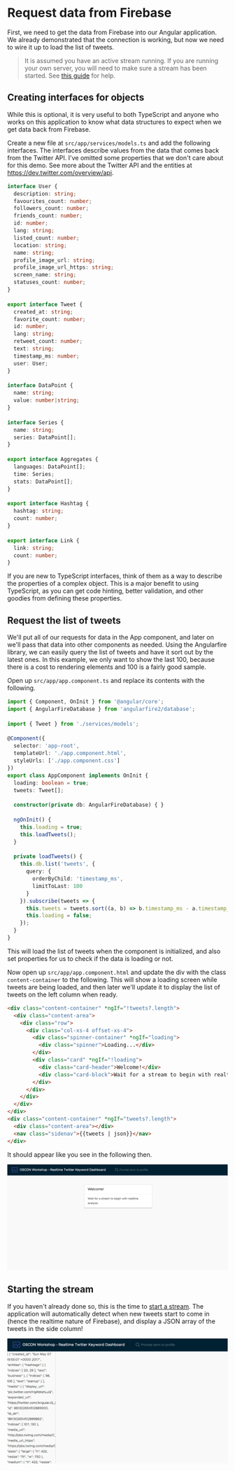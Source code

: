 # Request data from Firebase

First, we need to get the data from Firebase into our Angular application. We already demonstrated that the connection is working, but now we need to wire it up to load the list of tweets.

> It is assumed you have an active stream running. If you are running your own server, you will need to make sure a stream has been started. See [this guide](../server/starting-a-stream.md) for help.

## Creating interfaces for objects

While this is optional, it is very useful to both TypeScript and anyone who works on this application to know what data structures to expect when we get data back from Firebase.

Create a new file at `src/app/services/models.ts` and add the following interfaces. The interfaces describe values from the data that comes back from the Twitter API. I've omitted some properties that we don't care about for this demo. See more about the Twitter API and the entities at https://dev.twitter.com/overview/api.

```typescript
interface User {
  description: string;
  favourites_count: number;
  followers_count: number;
  friends_count: number;
  id: number;
  lang: string;
  listed_count: number;
  location: string;
  name: string;
  profile_image_url: string;
  profile_image_url_https: string;
  screen_name: string;
  statuses_count: number;
}

export interface Tweet {
  created_at: string;
  favorite_count: number;
  id: number;
  lang: string;
  retweet_count: number;
  text: string;
  timestamp_ms: number;
  user: User;
}

interface DataPoint {
  name: string;
  value: number|string;
}

interface Series {
  name: string;
  series: DataPoint[];
}

export interface Aggregates {
  languages: DataPoint[];
  time: Series;
  stats: DataPoint[];
}

export interface Hashtag {
  hashtag: string;
  count: number;
}

export interface Link {
  link: string;
  count: number;
}
```

If you are new to TypeScript interfaces, think of them as a way to describe the properties of a complex object. This is a major benefit to using TypeScript, as you can get code hinting, better validation, and other goodies from defining these properties.

## Request the list of tweets

We'll put all of our requests for data in the App component, and later on we'll pass that data into other components as needed. Using the Angularfire library, we can easily query the list of tweets and have it sort out by the latest ones. In this example, we only want to show the last 100, because there is a cost to rendering elements and 100 is a fairly good sample.

Open up `src/app/app.component.ts` and replace its contents with the following.

```typescript
import { Component, OnInit } from '@angular/core';
import { AngularFireDatabase } from 'angularfire2/database';

import { Tweet } from './services/models';

@Component({
  selector: 'app-root',
  templateUrl: './app.component.html',
  styleUrls: ['./app.component.css']
})
export class AppComponent implements OnInit {
  loading: boolean = true;
  tweets: Tweet[];

  constructor(private db: AngularFireDatabase) { }

  ngOnInit() {
    this.loading = true;
    this.loadTweets();
  }

  private loadTweets() {
    this.db.list('tweets', {
      query: {
        orderByChild: 'timestamp_ms',
        limitToLast: 100
      }
    }).subscribe(tweets => {
      this.tweets = tweets.sort((a, b) => b.timestamp_ms - a.timestamp_ms);
      this.loading = false;
    });
  }
}

```

This will load the list of tweets when the component is initialized, and also set properties for us to check if the data is loading or not.

Now open up `src/app/app.component.html` and update the div with the class `content-container` to the following. This will show a loading screen while tweets are being loaded, and then later we'll update it to display the list of tweets on the left column when ready.

```html
<div class="content-container" *ngIf="!tweets?.length">
  <div class="content-area">
    <div class="row">
      <div class="col-xs-4 offset-xs-4">
        <div class="spinner-container" *ngIf="loading">
          <div class="spinner">Loading...</div>
        </div>
        <div class="card" *ngIf="!loading">
          <div class="card-header">Welcome!</div>
          <div class="card-block">Wait for a stream to begin with realtime analysis.</div>
        </div>
      </div>
    </div>
  </div>
</div>
<div class="content-container" *ngIf="tweets?.length">
  <div class="content-area"></div>
  <nav class="sidenav">{{tweets | json}}</nav>
</div>
```

It should appear like you see in the following then.

![Waiting for stream to begin](request-data-waiting.png)

## Starting the stream

If you haven't already done so, this is the time to [start a stream](../server/starting-a-stream.md). The application will automatically detect when new tweets start to come in (hence the realtime nature of Firebase), and display a JSON array of the tweets in the side column!

![Tweets showing up in realtime](request-data-streaming.png)